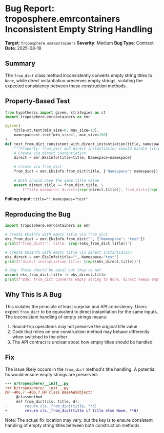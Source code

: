 # Bug Report: troposphere.emrcontainers Inconsistent Empty String Handling

**Target**: `troposphere.emrcontainers`
**Severity**: Medium
**Bug Type**: Contract
**Date**: 2025-08-19

## Summary

The `from_dict` class method inconsistently converts empty string titles to `None`, while direct instantiation preserves empty strings, violating the expected consistency between these construction methods.

## Property-Based Test

```python
from hypothesis import given, strategies as st
import troposphere.emrcontainers as emr

@given(
    title=st.text(min_size=0, max_size=10),
    namespace=st.text(min_size=1, max_size=100)
)
def test_from_dict_consistent_with_direct_instantiation(title, namespace):
    """Property: from_dict and direct instantiation should handle titles consistently"""
    # Create via direct instantiation
    direct = emr.EksInfo(title=title, Namespace=namespace)
    
    # Create via from_dict
    from_dict = emr.EksInfo.from_dict(title, {'Namespace': namespace})
    
    # Both should have the same title value
    assert direct.title == from_dict.title, \
        f"Title mismatch: direct={repr(direct.title)}, from_dict={repr(from_dict.title)}"
```

**Failing input**: `title=""`, `namespace="test"`

## Reproducing the Bug

```python
import troposphere.emrcontainers as emr

# Create EksInfo with empty title via from_dict
eks_from_dict = emr.EksInfo.from_dict("", {"Namespace": "test"})
print(f"from_dict('') title: {repr(eks_from_dict.title)}")

# Create EksInfo with empty title via direct instantiation
eks_direct = emr.EksInfo(title="", Namespace="test")
print(f"direct instantiation title: {repr(eks_direct.title)}")

# Bug: These should be equal but they're not
assert eks_from_dict.title != eks_direct.title
print(f"BUG: from_dict converts empty string to None, direct keeps empty string")
```

## Why This Is A Bug

This violates the principle of least surprise and API consistency. Users expect `from_dict` to be equivalent to direct instantiation for the same inputs. The inconsistent handling of empty strings means:

1. Round-trip operations may not preserve the original title value
2. Code that relies on one construction method may behave differently when switched to the other
3. The API contract is unclear about how empty titles should be handled

## Fix

The issue likely occurs in the `from_dict` method's title handling. A potential fix would ensure empty strings are preserved:

```diff
--- a/troposphere/__init__.py
+++ b/troposphere/__init__.py
@@ -406,7 +406,7 @@ class BaseAWSObject:
     @classmethod
     def from_dict(cls, title, d):
-        return cls._from_dict(title, **d)
+        return cls._from_dict(title if title else None, **d)
```

Note: The actual fix location may vary, but the key is to ensure consistent handling of empty string titles between both construction methods.